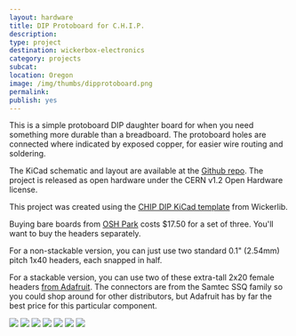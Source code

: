 ```yaml
---
layout: hardware
title: DIP Protoboard for C.H.I.P.
description: 
type: project
destination: wickerbox-electronics
category: projects
subcat: 
location: Oregon
image: /img/thumbs/dipprotoboard.png
permalink: 
publish: yes
---
```


This is a simple protoboard DIP daughter board for when you need something more durable than a breadboard. The protoboard holes are connected where indicated by exposed copper, for easier wire routing and soldering.

The KiCad schematic and layout are available at the <a href="https://github.com/wickerbox/protoboard-dip-for-chip/">Github repo</a>. The project is released as open hardware under the CERN v1.2 Open Hardware license.

This project was created using the <a href="https://github.com/wickerbox/wickerlib/tree/master/templates/chip-dip-2layer">CHIP DIP KiCad template</a> from Wickerlib.

Buying bare boards from [OSH Park](sN7i0l9V) costs $17.50 for a set of three. You'll want to buy the headers separately.

For a non-stackable version, you can just use two standard 0.1" (2.54mm) pitch 1x40 headers, each snapped in half.

For a stackable version, you can use two of these extra-tall 2x20 female headers <a href="https://www.adafruit.com/products/1979">from Adafruit</a>. The connectors are from the Samtec SSQ family so you could shop around for other distributors, but Adafruit has by far the best price for this particular component.

<img src="https://jenner.smugmug.com/Projects/Protoboard-DIP-for-CHIP/i-L6vjrBt/0/M/chip-dip-schematic-M.png">

<img src="https://jenner.smugmug.com/Projects/Protoboard-DIP-for-CHIP/i-BV4DxSr/0/M/chip-dip-oshpreview-M.png">

<img src="https://jenner.smugmug.com/Projects/Protoboard-DIP-for-CHIP/i-MPPfz5C/0/M/dip1-M.png">

<img src="https://jenner.smugmug.com/Projects/Protoboard-DIP-for-CHIP/i-3xs4wm4/0/M/dip2-M.png">

<img src="https://jenner.smugmug.com/Projects/Protoboard-DIP-for-CHIP/i-zLs7Lq7/0/M/dip3-M.png">

<img src="https://jenner.smugmug.com/Projects/Protoboard-DIP-for-CHIP/i-7Ggjtg9/0/M/dip4-M.png">

<img src="https://jenner.smugmug.com/Projects/Protoboard-DIP-for-CHIP/i-fJnVvNG/0/M/dip5-M.png">

